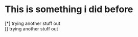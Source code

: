 # This is something i did before

[*] trying another stuff out                
[] trying another stuff out                